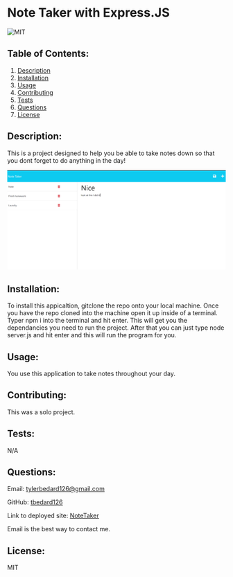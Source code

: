 # Note Taker with Express.JS
  ![MIT](https://img.shields.io/badge/license-MIT-blue)

            
## Table of Contents:
1. [Description](#description)
2. [Installation](#installation)
3. [Usage](#usage)
4. [Contributing](#contributing)
5. [Tests](#tests)
6. [Questions](#questions)
7. [License](#license)

## Description:
This is a project designed to help you be able to take notes down so that you dont forget to do anything in the day!          


![](./public/assets/images/screenshot.png)

## Installation:
To install this appicaltion, gitclone the repo onto your local machine. Once you have the repo cloned into the machine open it up inside of a terminal. Typer npm i into the terminal and hit enter. This will get you the dependancies you need to run the project. After that you can just type node server.js and hit enter and this will run  the program for you.
            
## Usage:
You use this application to take notes throughout your day.
            
## Contributing:
This was a solo project.
            
## Tests:
N/A
    
## Questions:
Email: tylerbedard126@gmail.com


GitHub: 
[tbedard126](https://github.com/tbedard126)

Link to deployed site:
[NoteTaker](https://ancient-journey-06603.herokuapp.com/)


Email is the best way to contact me.
## License:

  MIT
  
  
  